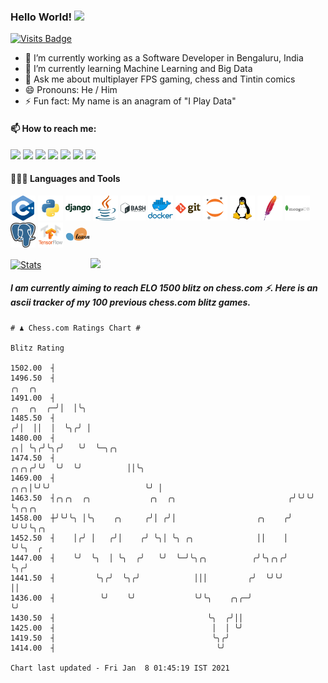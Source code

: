   ### Hello World!  <img src="https://github.com/sciencepal/sciencepal/blob/master/assets/Hi.gif" width="29px">
  [![Visits Badge](https://badges.pufler.dev/visits/sciencepal/sciencepal)](https://badges.pufler.dev/visits/sciencepal/sciencepal)
  
  - 🔭 I’m currently working as a Software Developer in Bengaluru, India
  - 🌱 I’m currently learning Machine Learning and Big Data
  - 💬 Ask me about multiplayer FPS gaming, chess and Tintin comics
  - 😄 Pronouns: He / Him
  - ⚡ Fun fact: My name is an anagram of "I Play Data"
  
  #### 📫 How to reach me:   
  [<img src="https://upload.wikimedia.org/wikipedia/commons/8/83/Steam_icon_logo.svg" width="3.5%"/>](https://steamcommunity.com/id/mongocds/)
  [<img src="https://github.com/sciencepal/sciencepal/blob/master/assets/discord-round.svg" width="3.5%"/>](https://discord.gg/MnUUbHe)
  [<img src="https://img.icons8.com/color/48/000000/twitter.png" width="3.5%"/>](https://twitter.com/sciencepal)
  [<img src="https://img.icons8.com/color/48/000000/linkedin.png" width="3.5%"/>](https://www.linkedin.com/in/adityapal1/)
  [<img src="https://img.icons8.com/fluent/48/000000/facebook-new.png" width="3.5%"/>](https://www.facebook.com/sciencepal/)
  [<img src="https://img.icons8.com/fluent/48/000000/instagram-new.png" width="3.5%"/>](https://www.instagram.com/aditya_sciencepal/)
  <a href="mailto:aditya.pal.science@gmail.com"> <img src="https://img.icons8.com/fluent/48/000000/gmail.png" width="3.5%"/> </a>
  
  #### 👨🏻‍💻 Languages and Tools <br />
  <code><img height="40" src="https://raw.githubusercontent.com/github/explore/80688e429a7d4ef2fca1e82350fe8e3517d3494d/topics/cpp/cpp.png"></code>
  <code><img height="40" src="https://raw.githubusercontent.com/github/explore/80688e429a7d4ef2fca1e82350fe8e3517d3494d/topics/python/python.png"></code>
  <code><img height="40" src="https://raw.githubusercontent.com/github/explore/80688e429a7d4ef2fca1e82350fe8e3517d3494d/topics/django/django.png"></code>
  <code><img height="40" src="https://raw.githubusercontent.com/github/explore/80688e429a7d4ef2fca1e82350fe8e3517d3494d/topics/java/java.png"></code>
  <code><img height="40" src="https://raw.githubusercontent.com/github/explore/80688e429a7d4ef2fca1e82350fe8e3517d3494d/topics/bash/bash.png"></code>
  <code><img height="40" src="https://raw.githubusercontent.com/github/explore/80688e429a7d4ef2fca1e82350fe8e3517d3494d/topics/docker/docker.png"></code>
  <code><img height="40" src="https://raw.githubusercontent.com/github/explore/80688e429a7d4ef2fca1e82350fe8e3517d3494d/topics/git/git.png"></code>
  <code><img height="40" src="https://raw.githubusercontent.com/github/explore/80688e429a7d4ef2fca1e82350fe8e3517d3494d/topics/jupyter-notebook/jupyter-notebook.png"></code>
  <code><img height="40" src="https://raw.githubusercontent.com/github/explore/80688e429a7d4ef2fca1e82350fe8e3517d3494d/topics/linux/linux.png"></code>
  <code><img height="40" src="https://raw.githubusercontent.com/github/explore/80688e429a7d4ef2fca1e82350fe8e3517d3494d/topics/maven/maven.png"></code>
  <code><img height="40" src="https://raw.githubusercontent.com/github/explore/80688e429a7d4ef2fca1e82350fe8e3517d3494d/topics/mongodb/mongodb.png"></code>
  <code><img height="40" src="https://raw.githubusercontent.com/github/explore/80688e429a7d4ef2fca1e82350fe8e3517d3494d/topics/postgresql/postgresql.png"></code>
  <code><img height="40" src="https://raw.githubusercontent.com/github/explore/80688e429a7d4ef2fca1e82350fe8e3517d3494d/topics/tensorflow/tensorflow.png"></code>
  <code><img height="40" src="https://raw.githubusercontent.com/github/explore/80688e429a7d4ef2fca1e82350fe8e3517d3494d/topics/scikit-learn/scikit-learn.png"></code>
  
  [![Stats](https://github-readme-stats.vercel.app/api?username=sciencepal&show_icons=true&theme=radical)](https://github-readme-stats.vercel.app/api?username=sciencepal&show_icons=true&theme=radical)&nbsp; &nbsp; &nbsp; &nbsp; &nbsp; &nbsp; &nbsp; &nbsp; &nbsp; &nbsp; <img src="https://github.com/sciencepal/sciencepal/blob/master/assets/saved.gif" width="195">
  
  ##### I am currently aiming to reach ELO 1500 blitz on chess.com ⚡. Here is an ascii tracker of my 100 previous chess.com blitz games.

  ```
  # ♟︎ Chess.com Ratings Chart #
  
  Blitz Rating

 1502.00  ┤
 1496.50  ┤                                                                           ╭╮  ╭╮
 1491.00  ┤                                                                 ╭╮  ╭╮  ╭─╯│  │╰╮
 1485.50  ┤                                                                ╭╯│  ││  │  ╰╮╭╯ │
 1480.00  ┤                                                              ╭╮│ ╰╮╭╯╰╮╭╯   ╰╯  ╰─╮╭╮
 1474.50  ┤                                                         ╭╮╭╮╭╯╰╯  ╰╯  ╰╯          ││╰╮
 1469.00  ┤                                                     ╭╮╭╮│╰╯╰╯                     ╰╯ │
 1463.50  ┤╭╮╭╮  ╭╮             ╭╮  ╭╮                         ╭╯╰╯╰╯                            ╰╮╭╮╭╮
 1458.00  ┼╯╰╯╰╮ │╰╮    ╭╮     ╭╯│ ╭╯│                  ╭╮    ╭╯                                  ╰╯╰╯╰╮╭╮
 1452.50  ┤    │╭╯ │   ╭╯│    ╭╯ ╰╮│ ╰╮ ╭╮              ││    │                                        ╰╯╰╮  ╭
 1447.00  ┤    ╰╯  ╰╮  │ ╰╮  ╭╯   ╰╯  ╰─╯╰╮╭╮          ╭╯╰╮╭╮╭╯                                           ╰╮╭╯
 1441.50  ┤         ╰╮╭╯  ╰╮╭╯            │││         ╭╯  ╰╯╰╯                                             ││
 1436.00  ┤          ╰╯    ╰╯             ╰╯╰╮    ╭╮╭─╯                                                    ╰╯
 1430.50  ┤                                  ╰╮  ╭╯││
 1425.00  ┤                                   │  │ ╰╯
 1419.50  ┤                                   ╰╮╭╯
 1414.00  ┤                                    ╰╯

Chart last updated - Fri Jan  8 01:45:19 IST 2021  
  ```
  

